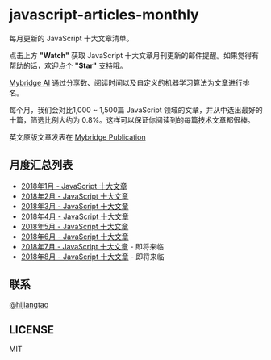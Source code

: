 # javascript-articles-monthly

每月更新的 JavaScript 十大文章清单。

点击上方 **"Watch"** 获取 JavaScript 十大文章月刊更新的邮件提醒。如果觉得有帮助的话，欢迎点个 **"Star"** 支持哦。

[Mybridge AI](https://www.mybridge.co) 通过分享数、阅读时间以及自定义的机器学习算法为文章进行排名。

每个月，我们会对比1,000 ~ 1,500篇 JavaScript 领域的文章，并从中选出最好的十篇，筛选比例大约为 0.8%。这样可以保证你阅读到的每篇技术文章都很棒。

英文原版文章发表在 [Mybridge Publication](https://medium.mybridge.co)

## 月度汇总列表

* [2018年1月 - JavaScript 十大文章](./2018/02.md)
* [2018年2月 - JavaScript 十大文章](./2018/03.md)
* [2018年3月 - JavaScript 十大文章](./2018/04.md)
* [2018年4月 - JavaScript 十大文章](./2018/05.md)
* [2018年5月 - JavaScript 十大文章](./2018/06.md)
* [2018年6月 - JavaScript 十大文章](./2018/07.md)
* [2018年7月 - JavaScript 十大文章](./2018/08.md) - 即将来临
* [2018年8月 - JavaScript 十大文章]() - 即将来临

## 联系

[@hijiangtao](https://github.com/hijiangtao)

## LICENSE

MIT
